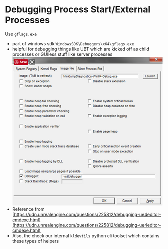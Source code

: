 # Debugging Process Start/External Processes

Use `gflags.exe`

* part of windows sdk `WindowsSDK\Debuggers\x64\gflags.exe`
* helpful for debugging things like UBT which are kicked off as child processes or GUIless stuff like server processes
  ![generaldebug_dbg-external-process.png](../../_assets/dev-notes/generaldebug_dbg-external-process.png)
* Reference from [https://udn.unrealengine.com/questions/225812/debugging-ue4editor-cmdexe.html](https://udn.unrealengine.com/questions/225812/debugging-ue4editor-cmdexe.html)
* Also, the check our internal `kldevtils` python cli toolset which contains these types of helpers
